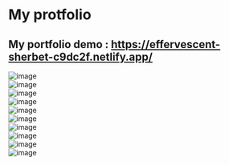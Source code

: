 # My protfolio <br> 
##  My portfolio demo : https://effervescent-sherbet-c9dc2f.netlify.app/ <br>
![image](https://user-images.githubusercontent.com/110189253/221423417-aa7a3701-9736-4955-baa0-ec18fd4d4b7b.png)<br>
![image](https://user-images.githubusercontent.com/110189253/221423504-5f899865-3152-4703-b9ba-1cd34fadc2ed.png)<br>
![image](https://user-images.githubusercontent.com/110189253/221423588-2cf2356a-1e8e-4013-bdaf-53d0aa50ba17.png)<br>
![image](https://user-images.githubusercontent.com/110189253/221423631-2feb6052-f27b-4c10-9ff0-f34edce34b51.png)<br>
![image](https://user-images.githubusercontent.com/110189253/221423674-07eff866-52df-4373-bc80-827f10d683d3.png)<br>
![image](https://user-images.githubusercontent.com/110189253/221423873-5ada3fae-93ae-45d9-b664-10ec8d613745.png)<br>
![image](https://user-images.githubusercontent.com/110189253/221423900-13bd8038-6630-47a0-9f37-e5e672af670a.png)<br>
![image](https://user-images.githubusercontent.com/110189253/221423925-5902c79c-aece-4a8e-a3c7-93abd99c0e9d.png)<br>
![image](https://user-images.githubusercontent.com/110189253/221423708-d21c8ad4-22eb-430d-93c5-254750abbb5c.png)<br>
![image](https://user-images.githubusercontent.com/110189253/221423765-19a02710-569f-4399-a45a-cabc4ab7cba3.png)<br>








